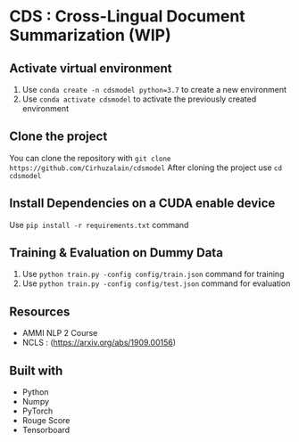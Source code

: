 # CDS : Cross-Lingual Document Summarization (WIP)

## Activate virtual environment
1. Use `conda create -n cdsmodel python=3.7` to create a new environment
2. Use `conda activate cdsmodel` to activate the previously created environment

## Clone the project
You can clone the repository with `git clone https://github.com/Cirhuzalain/cdsmodel`
After cloning the project use `cd cdsmodel`

## Install Dependencies on a CUDA enable device
Use `pip install -r requirements.txt` command

## Training & Evaluation on Dummy Data
1. Use `python train.py -config config/train.json` command for training
2. Use `python train.py -config config/test.json` command for evaluation

## Resources
* AMMI NLP 2 Course
* NCLS : (https://arxiv.org/abs/1909.00156)

## Built with
* Python
* Numpy
* PyTorch
* Rouge Score
* Tensorboard